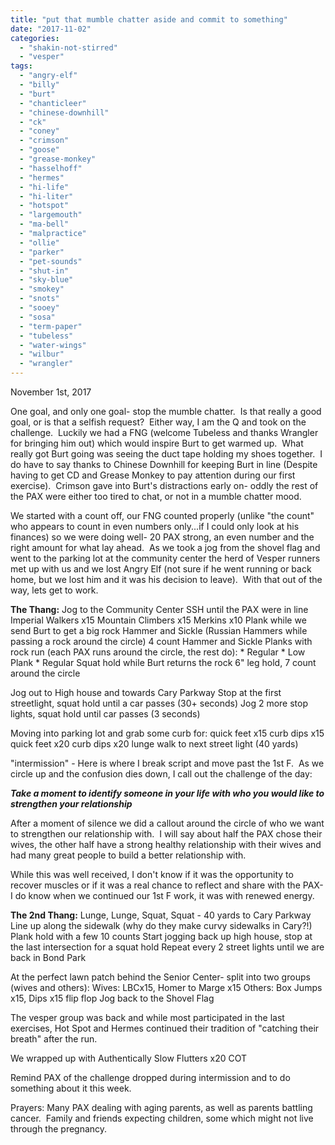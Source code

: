 ```yaml
---
title: "put that mumble chatter aside and commit to something"
date: "2017-11-02"
categories: 
  - "shakin-not-stirred"
  - "vesper"
tags: 
  - "angry-elf"
  - "billy"
  - "burt"
  - "chanticleer"
  - "chinese-downhill"
  - "ck"
  - "coney"
  - "crimson"
  - "goose"
  - "grease-monkey"
  - "hasselhoff"
  - "hermes"
  - "hi-life"
  - "hi-liter"
  - "hotspot"
  - "largemouth"
  - "ma-bell"
  - "malpractice"
  - "ollie"
  - "parker"
  - "pet-sounds"
  - "shut-in"
  - "sky-blue"
  - "smokey"
  - "snots"
  - "sooey"
  - "sosa"
  - "term-paper"
  - "tubeless"
  - "water-wings"
  - "wilbur"
  - "wrangler"
---
```


November 1st, 2017

One goal, and only one goal- stop the mumble chatter.  Is that really a good goal, or is that a selfish request?  Either way, I am the Q and took on the challenge.  Luckily we had a FNG (welcome Tubeless and thanks Wrangler for bringing him out) which would inspire Burt to get warmed up.  What really got Burt going was seeing the duct tape holding my shoes together.  I do have to say thanks to Chinese Downhill for keeping Burt in line (Despite having to get CD and Grease Monkey to pay attention during our first exercise).  Crimson gave into Burt's distractions early on- oddly the rest of the PAX were either too tired to chat, or not in a mumble chatter mood.

We started with a count off, our FNG counted properly (unlike "the count" who appears to count in even numbers only...if I could only look at his finances) so we were doing well- 20 PAX strong, an even number and the right amount for what lay ahead.  As we took a jog from the shovel flag and went to the parking lot at the community center the herd of Vesper runners met up with us and we lost Angry Elf (not sure if he went running or back home, but we lost him and it was his decision to leave).  With that out of the way, lets get to work.

**The Thang:** Jog to the Community Center SSH until the PAX were in line Imperial Walkers x15 Mountain Climbers x15 Merkins x10 Plank while we send Burt to get a big rock Hammer and Sickle (Russian Hammers while passing a rock around the circle) 4 count Hammer and Sickle Planks with rock run (each PAX runs around the circle, the rest do): \* Regular \* Low Plank \* Regular Squat hold while Burt returns the rock 6" leg hold, 7 count around the circle

Jog out to High house and towards Cary Parkway Stop at the first streetlight, squat hold until a car passes (30+ seconds) Jog 2 more stop lights, squat hold until car passes (3 seconds)

Moving into parking lot and grab some curb for: quick feet x15 curb dips x15 quick feet x20 curb dips x20 lunge walk to next street light (40 yards)

"intermission" - Here is where I break script and move past the 1st F.  As we circle up and the confusion dies down, I call out the challenge of the day:

**_Take a moment to identify someone in your life with who you would like to strengthen your relationship_**

After a moment of silence we did a callout around the circle of who we want to strengthen our relationship with.  I will say about half the PAX chose their wives, the other half have a strong healthy relationship with their wives and had many great people to build a better relationship with.

While this was well received, I don't know if it was the opportunity to recover muscles or if it was a real chance to reflect and share with the PAX- I do know when we continued our 1st F work, it was with renewed energy.

**The 2nd Thang:** Lunge, Lunge, Squat, Squat - 40 yards to Cary Parkway Line up along the sidewalk (why do they make curvy sidewalks in Cary?!) Plank hold with a few 10 counts Start jogging back up high house, stop at the last intersection for a squat hold Repeat every 2 street lights until we are back in Bond Park

At the perfect lawn patch behind the Senior Center- split into two groups (wives and others): Wives: LBCx15, Homer to Marge x15 Others: Box Jumps x15, Dips x15 flip flop Jog back to the Shovel Flag

The vesper group was back and while most participated in the last exercises, Hot Spot and Hermes continued their tradition of "catching their breath" after the run.

We wrapped up with Authentically Slow Flutters x20 COT

Remind PAX of the challenge dropped during intermission and to do something about it this week.

Prayers: Many PAX dealing with aging parents, as well as parents battling cancer.  Family and friends expecting children, some which might not live through the pregnancy.

